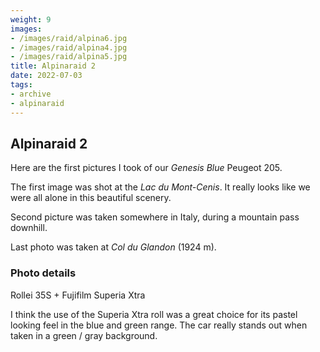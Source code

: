 ```yaml
---
weight: 9
images:
- /images/raid/alpina6.jpg
- /images/raid/alpina4.jpg
- /images/raid/alpina5.jpg
title: Alpinaraid 2
date: 2022-07-03
tags:
- archive
- alpinaraid
---
```


## Alpinaraid 2

Here are the first pictures I took of our <i>Genesis Blue</i> Peugeot 205.

The first image was shot at the <i>Lac du Mont-Cenis</i>. It really looks like we were all alone in this beautiful scenery.

Second picture was taken somewhere in Italy, during a mountain pass downhill.

Last photo was taken at <i>Col du Glandon</i> (1924 m).

### Photo details

Rollei 35S + Fujifilm Superia Xtra

I think the use of the Superia Xtra roll was a great choice for its pastel looking feel in the blue and green range. The car really stands out when taken in a green / gray background.